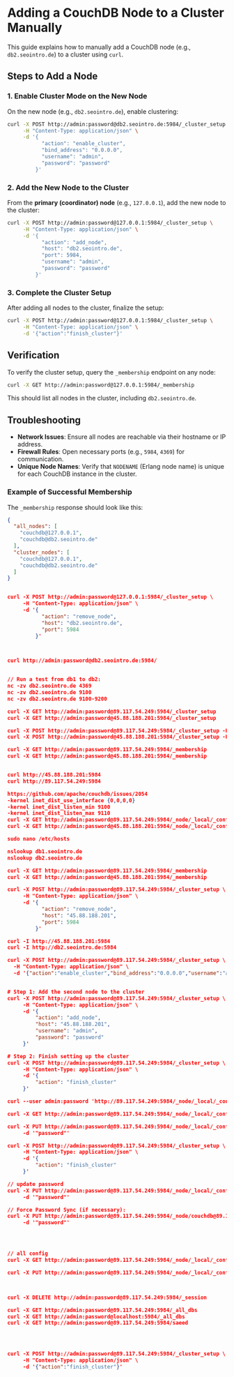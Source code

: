# Adding a CouchDB Node to a Cluster Manually

This guide explains how to manually add a CouchDB node (e.g., `db2.seointro.de`) to a cluster using `curl`.

## Steps to Add a Node

### 1. Enable Cluster Mode on the New Node
On the new node (e.g., `db2.seointro.de`), enable clustering:

```bash
curl -X POST http://admin:password@db2.seointro.de:5984/_cluster_setup \
     -H "Content-Type: application/json" \
     -d '{
           "action": "enable_cluster",
           "bind_address": "0.0.0.0",
           "username": "admin",
           "password": "password"
         }'
```

### 2. Add the New Node to the Cluster
From the **primary (coordinator) node** (e.g., `127.0.0.1`), add the new node to the cluster:

```bash
curl -X POST http://admin:password@127.0.0.1:5984/_cluster_setup \
     -H "Content-Type: application/json" \
     -d '{
           "action": "add_node",
           "host": "db2.seointro.de",
           "port": 5984,
           "username": "admin",
           "password": "password"
         }'
```

### 3. Complete the Cluster Setup
After adding all nodes to the cluster, finalize the setup:

```bash
curl -X POST http://admin:password@127.0.0.1:5984/_cluster_setup \
     -H "Content-Type: application/json" \
     -d '{"action":"finish_cluster"}'
```

## Verification
To verify the cluster setup, query the `_membership` endpoint on any node:

```bash
curl -X GET http://admin:password@127.0.0.1:5984/_membership
```

This should list all nodes in the cluster, including `db2.seointro.de`.

## Troubleshooting

- **Network Issues**: Ensure all nodes are reachable via their hostname or IP address.
- **Firewall Rules**: Open necessary ports (e.g., `5984`, `4369`) for communication.
- **Unique Node Names**: Verify that `NODENAME` (Erlang node name) is unique for each CouchDB instance in the cluster.

### Example of Successful Membership
The `_membership` response should look like this:

```json
{
  "all_nodes": [
    "couchdb@127.0.0.1",
    "couchdb@db2.seointro.de"
  ],
  "cluster_nodes": [
    "couchdb@127.0.0.1",
    "couchdb@db2.seointro.de"
  ]
}


curl -X POST http://admin:password@127.0.0.1:5984/_cluster_setup \
     -H "Content-Type: application/json" \
     -d '{
           "action": "remove_node",
           "host": "db2.seointro.de",
           "port": 5984
         }'



curl http://admin:password@db2.seointro.de:5984/


// Run a test from db1 to db2:
nc -zv db2.seointro.de 4369
nc -zv db2.seointro.de 9100
nc -zv db2.seointro.de 9100-9200

curl -X GET http://admin:password@89.117.54.249:5984/_cluster_setup
curl -X GET http://admin:password@45.88.188.201:5984/_cluster_setup

curl -X POST http://admin:password@89.117.54.249:5984/_cluster_setup -H "Content-Type: application/json" -d '{"action": "finish_cluster"}'
curl -X POST http://admin:password@45.88.188.201:5984/_cluster_setup -H "Content-Type: application/json" -d '{"action": "finish_cluster"}'

curl -X GET http://admin:password@89.117.54.249:5984/_membership
curl -X GET http://admin:password@45.88.188.201:5984/_membership


curl http://45.88.188.201:5984
curl http://89.117.54.249:5984

https://github.com/apache/couchdb/issues/2054
-kernel inet_dist_use_interface {0,0,0,0}
-kernel inet_dist_listen_min 9100
-kernel inet_dist_listen_max 9110
curl -X GET http://admin:password@89.117.54.249:5984/_node/_local/_config/chttpd/bind_address
curl -X GET http://admin:password@45.88.188.201:5984/_node/_local/_config/chttpd/bind_address

sudo nano /etc/hosts

nslookup db1.seointro.de
nslookup db2.seointro.de

curl -X GET http://admin:password@89.117.54.249:5984/_membership
curl -X GET http://admin:password@45.88.188.201:5984/_membership

curl -X POST http://admin:password@89.117.54.249:5984/_cluster_setup \
     -H "Content-Type: application/json" \
     -d '{
           "action": "remove_node",
           "host": "45.88.188.201",
           "port": 5984
         }'

curl -I http://45.88.188.201:5984
curl -I http://db2.seointro.de:5984

curl -X POST http://admin:password@89.117.54.249:5984/_cluster_setup \
  -H "Content-Type: application/json" \
  -d '{"action":"enable_cluster","bind_address":"0.0.0.0","username":"admin","password":"password","node_count":3,"remote_node":"couchdb@45.88.188.201","remote_current_user":"admin","remote_current_password":"password"}'


# Step 1: Add the second node to the cluster
curl -X POST http://admin:password@89.117.54.249:5984/_cluster_setup \
     -H "Content-Type: application/json" \
     -d '{
         "action": "add_node",
         "host": "45.88.188.201",
         "username": "admin",
         "password": "password"
     }'

# Step 2: Finish setting up the cluster
curl -X POST http://admin:password@89.117.54.249:5984/_cluster_setup \
     -H "Content-Type: application/json" \
     -d '{
         "action": "finish_cluster"
     }'

curl --user admin:password 'http://89.117.54.249:5984/_node/_local/_config/couchdb/uuid'    

curl -X GET http://admin:password@89.117.54.249:5984/_node/_local/_config/admins

curl -X PUT http://admin:password@89.117.54.249:5984/_node/_local/_config/admins/saeed \
     -d '"password"'

curl -X POST http://admin:password@89.117.54.249:5984/_cluster_setup \
     -H "Content-Type: application/json" \
     -d '{
         "action": "finish_cluster"
     }'

// update password
curl -X PUT http://admin:password@89.117.54.249:5984/_node/_local/_config/admins/admin \
     -d '"password"'

// Force Password Sync (if necessary):
curl -X PUT http://admin:password@89.117.54.249:5984/_node/couchdb@89.117.54.249/_config/admins/admin \
     -d '"password"'     




// all config
curl -X GET http://admin:password@89.117.54.249:5984/_node/_local/_config

curl -X PUT http://admin:password@89.117.54.249:5984/_node/_local/_config/chttpd/require_valid_user -d '"true"'



curl -X DELETE http://admin:password@89.117.54.249:5984/_session

curl -X GET http://admin:password@89.117.54.249:5984/_all_dbs
curl -X GET http://admin:password@localhost:5984/_all_dbs
curl -X GET http://admin:password@89.117.54.249:5984/saeed




curl -X POST http://admin:password@89.117.54.249:5984/_cluster_setup \
     -H "Content-Type: application/json" \
     -d '{"action":"finish_cluster"}'





